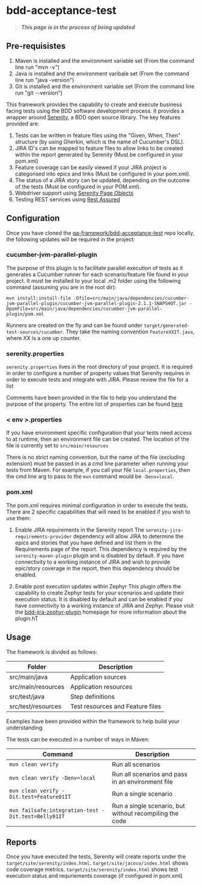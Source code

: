 # bdd-acceptance-test

> ***This page is in the process of being updated***

## Pre-requisistes

1. Maven is installed and the environment variable set (From the command line run "mvn -v")
2. Java is installed and the environment varibale set (From the command line run "java -version")
3. Git is installed and the environment variable set (From the command line run "git --version")


This framework provides the capability to create and execute business facing tests using the BDD software development process. It provides a wrapper around [Serenity](http://www.thucydides.info), a BDD open source library. The key features provided are:

1. Tests can be written in feature files using the "Given, When, Then" structure (by using Gherkin, which is the name of Cucumber's DSL).
2. JIRA ID's can be mapped to feature files to allow links to be created within the report generated by Serenity (Must be configured in your pom.xml)
3. Feature coverage can be easily viewed if your JIRA project is categorised into epics and links (Must be configured in your pom.xml).
4. The status of a JIRA story can be updated, depending on the outcome of the tests (Must be configured in your POM.xml).
5. Webdriver support using [Serenity Page Objects](http://serenity-bdd.info/docs/serenity/#_writing_serenity_page_objects)
6. Testing REST services using [Rest Assured](http://serenity-bdd.info/docs/serenity/#_testing_rest_with_serenity_bdd)


## Configuration
Once you have cloned the [qa-framework/bdd-acceptance-test](https://gitlab.com/qa-framework/bdd-acceptance-test) repo locally, the following updates will be required in the project:


### cucumber-jvm-parallel-plugin
The purpose of this plugin is to facilitate parallel execution of tests as it generates a Cucumber runner for each scenario/feature file found in your project. It must be installed to your local .m2 folder using the following command (assuming you are in the root dir):

`mvn install:install-file -Dfile=src/main/java/dependencies/cucumber-jvm-parallel-plugin/cucumber-jvm-parallel-plugin-2.1.1-SNAPSHOT.jar -DpomFile=src/main/java/dependencies/cucumber-jvm-parallel-plugin/pom.xml`

Runners are created on the fly and can be found under `target/generated-test-sources/cucumber`. They take the naming convention `FeatureXXIT.java`, where XX is a one up counter.


### serenity.properties
`serenity.properties` lives in the root directory of your project. It is required in order to configure a number of property values that Serenity requires in order to execute tests and integrate with JIRA. Please review the file for a list 

Comments have been provided in the file to help you understand the purpose of the property. The entire list of properties can be found [here](http://serenity-bdd.info/docs/serenity/#_serenity_system_properties_and_configuration)


### < env >.properties
If you have environment specific configuration that your tests need access to at runtime, then an environment file can be created. The location of the file is currently set to `src/main/resources`

There is no strict naming convention, but the name of the file (excluding extension) must be passed in as a cmd line parameter when running your tests from Maven. For example, if you call your file `local.properties`, then the cmd line arg to pass to the `mvn` command would be `-Denv=local`.


### pom.xml
The pom.xml requires minimal configuration in order to execute the tests. There are 2 specific capabilities that will need to be enabled if you wish to use them:

1. Enable JIRA requirements in the Serenity report
The `serenity-jira-requirements-provider` dependency will allow JIRA to determine the epics and stories that you have defined and list them in the Requirements page of the report. This dependency is required by the `serenity-maven-plugin` plugin and is disabled by default. If you have connectivity to a working instance of JIRA and wish to provide epic/story coverage in the report, then this dependency should be enabled.

2. Enable post execution updates within Zephyr
This plugin offers the capability to create Zephyr tests for your scenarios and update their execution status. It is disabled by default and can be enabled if you have connectivity to a working instance of JIRA and Zephyr. Please visit the [bdd-jira-zephyr-plugin](https://gitlab.com/qa-framework/bdd-jira-zephyr-plugin) homepage for more information about the plugin.hT


## Usage

The framework is divided as follows:

| Folder             | Description           |
| ------------------ | --------------------- |
  src/main/java      | Application sources
  src/main/resources | Application resources
  src/test/java      | Step definitions
  src/test/resources | Test resources and Feature files


Examples have been provided within the framework to help build your understanding.

The tests can be executed in a number of ways in Maven:

| Command														| Description           |
| ------------------------------------------------------------- | --------------------- |
  `mvn clean verify`											| Run all scenarios
  `mvn clean verify -Denv=local`							| Run all scenarios and pass in an environment file
  `mvn clean verify -Dit.test=Feature01IT`				| Run a single scenario
  `mvn failsafe:integration-test -Dit.test=Belly01IT`	| Run a single scenario, but without recompiling the code


## Reports
Once you have executed the tests, Serenity will create reports under the `target/site/serenity/index.html`.
`target/site/jacoco/index.html` shows code coverage metrics.
`target/site/serenity/index.html` shows test execution status and requriements coverage (if configured in pom.xml)